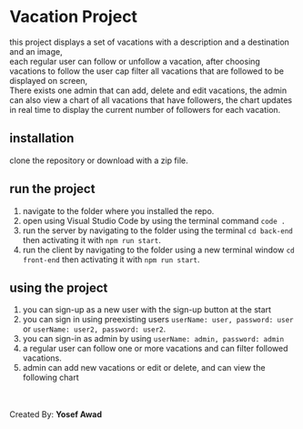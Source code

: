 # Vacation Project

this project displays a set of vacations with a description and a destination and an image,<br>
each regular user can follow or unfollow a vacation, after choosing vacations to follow the user cap filter all vacations that are followed to be displayed on screen,<br>
There exists one admin that can add, delete and edit vacations, the admin can also view a chart of all vacations that have followers, the chart updates in real time to display the current number of followers for each vacation.<br>

## installation

clone the repository or download with a zip file.<br>

## run the project

1. navigate to the folder where you installed the repo.
2. open using Visual Studio Code by using the terminal command `code .`
3. run the server by navigating to the folder using the terminal `cd back-end` then activating it with `npm run start`.
4. run the client by navigating to the folder using a new terminal window `cd front-end` then activating it with `npm run start`.

## using the project

1. you can sign-up as a new user with the sign-up button at the start
2. you can sign in using preexisting users `userName: user, password: user` or `userName: user2, password: user2`.
3. you can sign-in as admin by using `userName: admin, password: admin`
4. a regular user can follow one or more vacations and can filter followed vacations.
5. admin can add new vacations or edit or delete, and can view the following chart
   <br><br><br>

Created By: **Yosef Awad**
